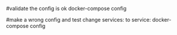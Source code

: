 #validate the config is ok
docker-compose config

#make a wrong config and test
change services: to service:
docker-compose config